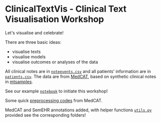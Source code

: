 # ClinicalTextVis - Clinical Text Visualisation Workshop

Let's visualise and celebrate!

There are three basic ideas:
* visualise texts
* visualise models
* visualise outcomes or analyses of the data

All clinical notes are in [`noteevents.csv`](https://github.com/knowlab/ClinicalTextVis-Workshop/blob/main/noteevents.csv) and all patients' information are in [`patients.csv`](https://github.com/knowlab/ClinicalTextVis-Workshop/blob/main/patients.csv). The data are from [MedCAT](https://github.com/CogStack/MedCAT), based on synthetic clinical notes in [mtsamples](https://www.mtsamples.com/).

See our example [`notebook`](https://github.com/knowlab/ClinicalTextVis-Workshop/blob/main/clinical_text_data_visualisation.ipynb) to initiate this workshop!

Some quick [preprocessing codes](https://colab.research.google.com/drive/1nQ3H7plYoOyC6MzqxECbm02oxoY6F3ZL#scrollTo=D1mjVdNzcx3L) from MedCAT.

MedCAT and SemEHR annotations added, with helper functions [`utils.py`](https://github.com/knowlab/ClinicalTextVis-Workshop/blob/main/utils.py) provided see the corresponding folders!

